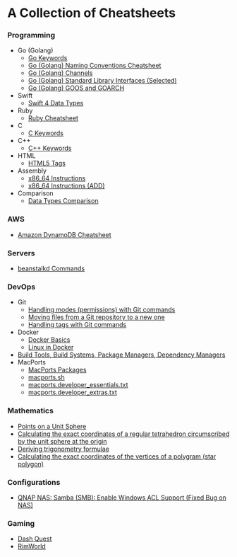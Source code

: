 # A Collection of Cheatsheets

### Programming
- Go (Golang)
  - [Go Keywords](keywords-go.md)
  - [Go (Golang) Naming Conventions Cheatsheet](go-conventions.md)
  - [Go (Golang) Channels](go-channels.md)
  - [Go (Golang) Standard Library Interfaces (Selected)](https://gist.github.com/asukakenji/ac8a05644a2e98f1d5ea8c299541fce9)
  - [Go (Golang) GOOS and GOARCH](https://gist.github.com/asukakenji/f15ba7e588ac42795f421b48b8aede63)
- Swift
  - [Swift 4 Data Types](swift-data-types.md)
- Ruby
  - [Ruby Cheatsheet](ruby.md)
- C
  - [C Keywords](keywords-c.md)
- C++
  - [C++ Keywords](keywords-cpp.md)
- HTML
  - [HTML5 Tags](keywords-html5.md)
- Assembly
  - [x86_64 Instructions](x86_64_instructions.md)
  - [x86_64 Instructions (ADD)](x86_64_instructions_add.md)
- Comparison
  - [Data Types Comparison](data-types-comparison.rst)

### AWS
- [Amazon DynamoDB Cheatsheet](dynamodb.md)

### Servers
- [beanstalkd Commands](beanstalkd.md)

### DevOps
  - Git
    - [Handling modes (permissions) with Git commands](devops/git-mode-permission.md)
    - [Moving files from a Git repository to a new one](devops/git-move-repository.md)
    - [Handling tags with Git commands](devops/git-tag.md)
  - Docker
    - [Docker Basics](devops/docker-basics.md)
    - [Linux in Docker](devops/docker-linux.md)
  - [Build Tools, Build Systems, Package Managers, Dependency Managers](devops/build-tools.md)
  - MacPorts
    - [MacPorts Packages](devops/macports.md)
    - [macports.sh](devops/macports.sh)
    - [macports.developer_essentials.txt](devops/macports.developer_essentials.txt)
    - [macports.developer_extras.txt](devops/macports.developer_extras.txt)

### Mathematics
- [Points on a Unit Sphere](points-on-a-unit-sphere.md)
- [Calculating the exact coordinates of a regular tetrahedron circumscribed by the unit sphere at the origin](tetrahedron.md)
- [Deriving trigonometry formulae](trigonometry.md)
- [Calculating the exact coordinates of the vertices of a polygram (star polygon)](polygram-star-polygon.md)

### Configurations
- [QNAP NAS: Samba (SMB): Enable Windows ACL Support (Fixed Bug on NAS)](qnap-enable-windows-acl-support.md)

### Gaming
- [Dash Quest](dash-quest.md)
- [RimWorld](rimworld.md)
